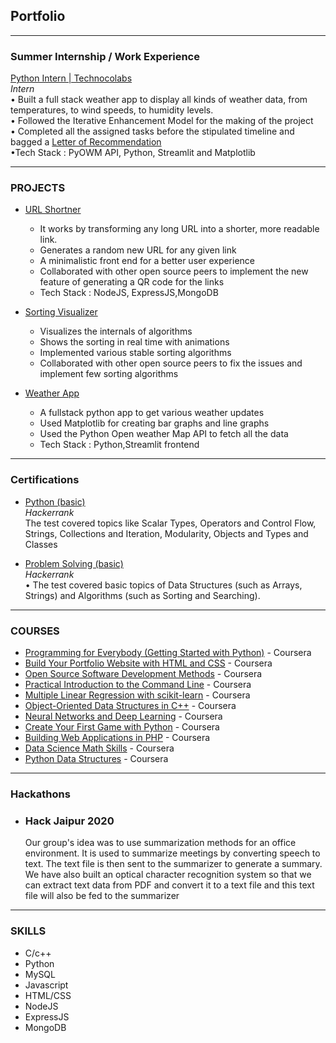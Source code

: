 ## Portfolio

---

### Summer Internship / Work Experience

[Python Intern | Technocolabs](pdf/Technocolabs_CertificateofCompletion.pdf)
<br>
_Intern_
<br>
• Built a full stack weather app to display all kinds of weather data, from temperatures, to wind speeds, to humidity
levels.
<br>
• Followed the Iterative Enhancement Model for the making of the project
<br>
• Completed all the assigned tasks before the stipulated timeline and bagged a [Letter of Recommendation](pdf/Technocolabs_LOR.pdf)
<br>
•Tech Stack : PyOWM API, Python, Streamlit and Matplotlib

---

### PROJECTS

- [URL Shortner](https://github.com/ComputerScientist-01/URL-Shortner)
  <br>
  - It works by transforming any long URL into a shorter, more readable link.
  - Generates a random new URL for any given link
  - A minimalistic front end for a better user experience
  - Collaborated with other open source peers to implement the new feature of generating a QR code for the links
  - Tech Stack : NodeJS, ExpressJS,MongoDB
    <br>
- [Sorting Visualizer](https://github.com/ComputerScientist-01/Sorting-Visualizer)
  <br>

  - Visualizes the internals of algorithms
  - Shows the sorting in real time with animations
  - Implemented various stable sorting algorithms
  - Collaborated with other open source peers to fix the issues and implement few sorting algorithms
    <br>

- [Weather App](https://github.com/ComputerScientist-01/Weather-app-heroku)
  <br>

  - A fullstack python app to get various weather updates
  - Used Matplotlib for creating bar graphs and line graphs
  - Used the Python Open weather Map API to fetch all the data
  - Tech Stack : Python,Streamlit frontend
    <br>

---

### Certifications

- [Python (basic)](https://www.hackerrank.com/certificates/82e11e057e02)
  <br>
  _Hackerrank_
  <br>
  The test covered topics like Scalar Types, Operators and Control Flow, Strings,
  Collections and Iteration, Modularity, Objects and Types and Classes

- [Problem Solving (basic)](https://www.hackerrank.com/certificates/5016c47753f8)
  <br>
  _Hackerrank_
  <br>
  • The test covered basic topics of Data Structures (such as Arrays, Strings) and
  Algorithms (such as Sorting and Searching).

---

### COURSES

- [Programming for Everybody (Getting Started with Python)](https://www.coursera.org/account/accomplishments/certificate/BJE7QHW5QNXW) - Coursera
- [Build Your Portfolio Website with HTML and CSS](https://www.coursera.org/account/accomplishments/certificate/KD8AUYY6HFHG) - Coursera
- [Open Source Software Development Methods](https://www.coursera.org/account/accomplishments/certificate/QSKY4H9BLRHN) - Coursera
- [Practical Introduction to the Command Line](https://www.coursera.org/account/accomplishments/certificate/L6AVX9JJVM94) - Coursera
- [Multiple Linear Regression with scikit-learn](https://www.coursera.org/account/accomplishments/certificate/TNG9ECTE7WQ9) - Coursera
- [Object-Oriented Data Structures in C++](https://www.coursera.org/account/accomplishments/certificate/Q9G6YCJ8A7B6) - Coursera
- [Neural Networks and Deep Learning](https://www.coursera.org/account/accomplishments/certificate/KF9CEDD7VEBE) - Coursera
- [Create Your First Game with Python](https://www.coursera.org/account/accomplishments/certificate/D7STFJ9GE6UW) - Coursera
- [Building Web Applications in PHP](https://www.coursera.org/account/accomplishments/certificate/34W4CMP7YD5Q) - Coursera
- [Data Science Math Skills](https://www.coursera.org/account/accomplishments/certificate/N2HH8E2AHVLA) - Coursera
- [Python Data Structures](https://www.coursera.org/account/accomplishments/certificate/K5PULQ5MS8ML) - Coursera

---

### Hackathons

- ### Hack Jaipur 2020
  Our group's idea was to use summarization methods for an office environment. It is used to summarize meetings by
  converting speech to text. The text file is then sent to the summarizer to generate a summary. We have also built an
  optical character recognition system so that we can extract text data from PDF and convert it to a text file and this text
  file will also be fed to the summarizer
  <br>

---

### SKILLS

- C/c++
- Python
- MySQL
- Javascript
- HTML/CSS
- NodeJS
- ExpressJS
- MongoDB
